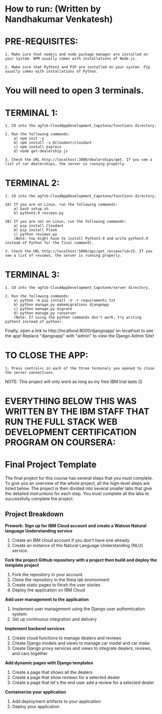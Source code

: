 # How to run: (Written by Nandhakumar Venkatesh)

# PRE-REQUISITES:

    1. Make sure that nodejs and node package manager are installed on your system. NPM usually comes with installations of Node.js.

    2. Make sure that Python3 and PIP are installed on your system. Pip usually comes with installations of Python.

# You will need to open 3 terminals.

# TERMINAL 1:
    1. CD into the agfzb-CloudAppDevelopment_Capstone/functions directory.

    2. Run the following commands:
        a) npm init -y
        b) npm install -s @cloudant/cloudant
        c) npm install express
        d) node get-dealership.js

    3. Check the URL http://localhost:3000/dealerships/get. If you see a list of car dealerships, the server is running properly.

# TERMINAL 2:
    1. CD into the agfzb-CloudAppDevelopment_Capstone/functions directory.

    2A) If you are on Linux, run the following commands:
        a) bash setup.sh
        b) python3.9 reviews.py

    2B) If you are not on Linux, run the following commands:
        a) pip install Cloudant
        b) pip install Flask
        c) python reviews.py 
        (Note: You might have to install Python3.9 and write python3.9 instead of Python for the final command).

    3. Check the URL http://localhost:5000/api/get_reviews?id=15. If you see a list of reviews, the server is running properly.

# TERMINAL 3:
    1. CD into the agfzb-CloudAppDevelopment_Capstone/server directory.
    
    2. Run the following commands:
        a) python -m pip install -U -r requirements.txt
        b) python manage.py makemigrations djangoapp
        c) python manage.py migrate
        d) python manage.py runserver
        (Note: If using the python commands don't work, try writing python3 instead of python).

Finally, open a link to http://localhost:8000/djangoapp/ on localhost to see the app! Replace "djangoapp" with "admin" to view the Django Admin Site!

# TO CLOSE THE APP:
    1. Press control+c in each of the three terminals you opened to close the server connections.

NOTE: This project will only work as long as my free IBM trial lasts 😔


# EVERYTHING BELOW THIS WAS WRITTEN BY THE IBM STAFF THAT RUN THE FULL STACK WEB DEVELOPMENT CERTIFICATION PROGRAM ON COURSERA:


# Final Project Template

The final project for this course has several steps that you must complete. 
To give you an overview of the whole project, all the high-level steps are listed below. 
The project is then divided into several smaller labs that give the detailed instructions for each step. 
You must complete all the labs to successfully complete the project.

## Project Breakdown

**Prework: Sign up for IBM Cloud account and create a Watson Natural language Understanding service**
1. Create an IBM cloud account if you don't have one already.
2. Create an instance of the Natural Language Understanding (NLU) service.

**Fork the project Github repository with a project then build and deploy the template project**
1. Fork the repository in your account
2. Clone the repository in the theia lab environment
3. Create static pages to finish the user stories
4. Deploy the application on IBM Cloud

**Add user management to the application**
1. Implement user management using the Django user authentication system.
2. Set up continuous integration and delivery

**Implement backend services**
1. Create cloud functions to manage dealers and reviews
2. Create Django models and views to manage car model and car make
3. Create Django proxy services and views to integrate dealers, reviews, and cars together
 
**Add dynamic pages with Django templates**
1. Create a page that shows all the dealers
2. Create a page that show reviews for a selected dealer
3. Create a page that let's the end user add a review for a selected dealer

**Containerize your application**
1. Add deployment artifacts to your application
2. Deploy your application
